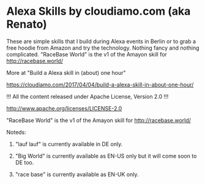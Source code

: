 # Alexa Skills by cloudiamo.com (aka Renato) 


These are simple skills that I build during Alexa events in Berlin or to grab a free hoodie from Amazon and try the technology. Nothing fancy and nothing complicated.  "RaceBase World" is the v1 of the Amayon skill for http://racebase.world/

More at "Build a Alexa skill in (about) one hour"

https://cloudiamo.com/2017/04/04/build-a-alexa-skill-in-about-one-hour/


!!! All the content released under Apache License, Version 2.0  !!!

http://www.apache.org/licenses/LICENSE-2.0

 
"RaceBase World" is the v1 of the Amayon skill for http://racebase.world/

Noteds:

1) "lauf lauf" is currently available in DE only. 

2) "Big World" is currently available as EN-US only but it will come soon to DE too.

3) "race base" is currently available as EN-UK only.

